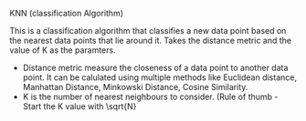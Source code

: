 KNN (classification Algorithm)

This is a classification algorithm that classifies a new data point based on the nearest data points that lie around it.
Takes the distance metric and the value of K as the paramters.

- Distance metric measure the closeness of a data point to another data point. It can be calulated using multiple methods like Euclidean distance, Manhattan Distance, Minkowski Distance, Cosine Similarity.
- K is the number of nearest neighbours to consider. (Rule of thumb - Start the K value with \sqrt{N}
